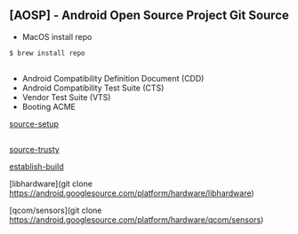 ## [AOSP] - Android Open Source Project Git Source

* MacOS install repo
```bash
$ brew install repo
```

## 
* Android Compatibility Definition Document (CDD)
* Android Compatibility Test Suite (CTS)
* Vendor Test Suite (VTS)
* Booting ACME




[source-setup](https://source.android.com/setup/build/downloading)

##



[source-trusty](https://source.android.com/security/trusty/download-and-build)

[establish-build](https://source.android.com/setup/build/initializing?hl=en)

[libhardware](git clone https://android.googlesource.com/platform/hardware/libhardware)

[qcom/sensors](git clone https://android.googlesource.com/platform/hardware/qcom/sensors)

